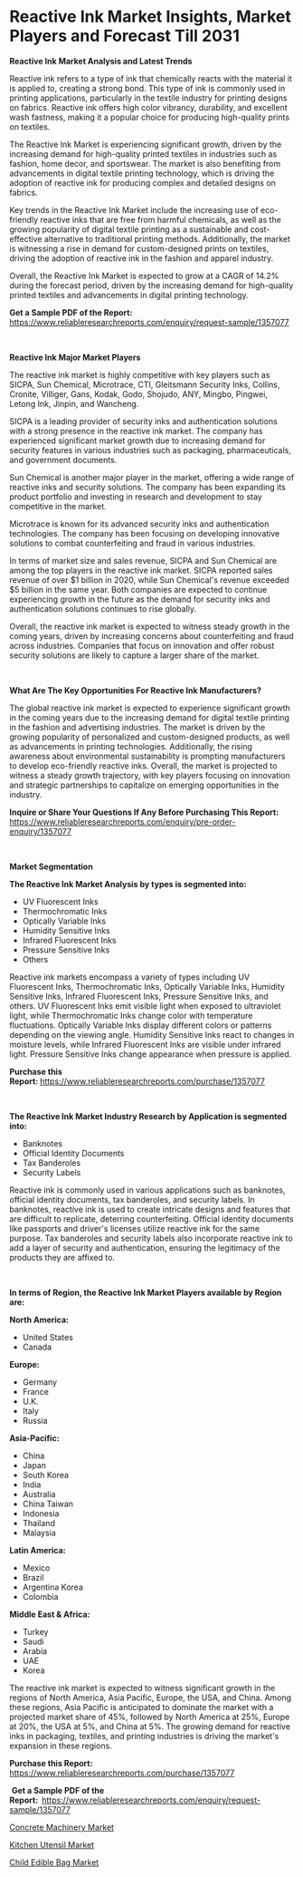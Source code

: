 <p><h1>Reactive Ink Market Insights, Market Players and Forecast Till 2031</h1></p><p><strong>Reactive Ink Market Analysis and Latest Trends</strong></p>
<p><p>Reactive ink refers to a type of ink that chemically reacts with the material it is applied to, creating a strong bond. This type of ink is commonly used in printing applications, particularly in the textile industry for printing designs on fabrics. Reactive ink offers high color vibrancy, durability, and excellent wash fastness, making it a popular choice for producing high-quality prints on textiles.</p><p>The Reactive Ink Market is experiencing significant growth, driven by the increasing demand for high-quality printed textiles in industries such as fashion, home decor, and sportswear. The market is also benefiting from advancements in digital textile printing technology, which is driving the adoption of reactive ink for producing complex and detailed designs on fabrics.</p><p>Key trends in the Reactive Ink Market include the increasing use of eco-friendly reactive inks that are free from harmful chemicals, as well as the growing popularity of digital textile printing as a sustainable and cost-effective alternative to traditional printing methods. Additionally, the market is witnessing a rise in demand for custom-designed prints on textiles, driving the adoption of reactive ink in the fashion and apparel industry.</p><p>Overall, the Reactive Ink Market is expected to grow at a CAGR of 14.2% during the forecast period, driven by the increasing demand for high-quality printed textiles and advancements in digital printing technology.</p></p>
<p><strong>Get a Sample PDF of the Report:&nbsp;</strong> <a href="https://www.reliableresearchreports.com/enquiry/request-sample/1357077">https://www.reliableresearchreports.com/enquiry/request-sample/1357077</a></p>
<p>&nbsp;</p>
<p><strong>Reactive Ink Major Market Players</strong></p>
<p><p>The reactive ink market is highly competitive with key players such as SICPA, Sun Chemical, Microtrace, CTI, Gleitsmann Security Inks, Collins, Cronite, Villiger, Gans, Kodak, Godo, Shojudo, ANY, Mingbo, Pingwei, Letong Ink, Jinpin, and Wancheng. </p><p>SICPA is a leading provider of security inks and authentication solutions with a strong presence in the reactive ink market. The company has experienced significant market growth due to increasing demand for security features in various industries such as packaging, pharmaceuticals, and government documents.</p><p>Sun Chemical is another major player in the market, offering a wide range of reactive inks and security solutions. The company has been expanding its product portfolio and investing in research and development to stay competitive in the market.</p><p>Microtrace is known for its advanced security inks and authentication technologies. The company has been focusing on developing innovative solutions to combat counterfeiting and fraud in various industries.</p><p>In terms of market size and sales revenue, SICPA and Sun Chemical are among the top players in the reactive ink market. SICPA reported sales revenue of over $1 billion in 2020, while Sun Chemical's revenue exceeded $5 billion in the same year. Both companies are expected to continue experiencing growth in the future as the demand for security inks and authentication solutions continues to rise globally.</p><p>Overall, the reactive ink market is expected to witness steady growth in the coming years, driven by increasing concerns about counterfeiting and fraud across industries. Companies that focus on innovation and offer robust security solutions are likely to capture a larger share of the market.</p></p>
<p>&nbsp;</p>
<p><strong>What Are The Key Opportunities For Reactive Ink Manufacturers?</strong></p>
<p><p>The global reactive ink market is expected to experience significant growth in the coming years due to the increasing demand for digital textile printing in the fashion and advertising industries. The market is driven by the growing popularity of personalized and custom-designed products, as well as advancements in printing technologies. Additionally, the rising awareness about environmental sustainability is prompting manufacturers to develop eco-friendly reactive inks. Overall, the market is projected to witness a steady growth trajectory, with key players focusing on innovation and strategic partnerships to capitalize on emerging opportunities in the industry.</p></p>
<p><strong>Inquire or Share Your Questions If Any Before Purchasing This Report:</strong> <a href="https://www.reliableresearchreports.com/enquiry/pre-order-enquiry/1357077">https://www.reliableresearchreports.com/enquiry/pre-order-enquiry/1357077</a></p>
<p>&nbsp;</p>
<p><strong>Market Segmentation</strong></p>
<p><strong>The Reactive Ink Market Analysis by types is segmented into:</strong></p>
<p><ul><li>UV Fluorescent Inks</li><li>Thermochromatic Inks</li><li>Optically Variable Inks</li><li>Humidity Sensitive Inks</li><li>Infrared Fluorescent Inks</li><li>Pressure Sensitive Inks</li><li>Others</li></ul></p>
<p><p>Reactive ink markets encompass a variety of types including UV Fluorescent Inks, Thermochromatic Inks, Optically Variable Inks, Humidity Sensitive Inks, Infrared Fluorescent Inks, Pressure Sensitive Inks, and others. UV Fluorescent Inks emit visible light when exposed to ultraviolet light, while Thermochromatic Inks change color with temperature fluctuations. Optically Variable Inks display different colors or patterns depending on the viewing angle. Humidity Sensitive Inks react to changes in moisture levels, while Infrared Fluorescent Inks are visible under infrared light. Pressure Sensitive Inks change appearance when pressure is applied.</p></p>
<p><strong>Purchase this Report:&nbsp;</strong><a href="https://www.reliableresearchreports.com/purchase/1357077">https://www.reliableresearchreports.com/purchase/1357077</a></p>
<p>&nbsp;</p>
<p><strong>The Reactive Ink Market Industry Research by Application is segmented into:</strong></p>
<p><ul><li>Banknotes</li><li>Official Identity Documents</li><li>Tax Banderoles</li><li>Security Labels</li></ul></p>
<p><p>Reactive ink is commonly used in various applications such as banknotes, official identity documents, tax banderoles, and security labels. In banknotes, reactive ink is used to create intricate designs and features that are difficult to replicate, deterring counterfeiting. Official identity documents like passports and driver's licenses utilize reactive ink for the same purpose. Tax banderoles and security labels also incorporate reactive ink to add a layer of security and authentication, ensuring the legitimacy of the products they are affixed to.</p></p>
<p>&nbsp;</p>
<p><strong>In terms of Region, the Reactive Ink Market Players available by Region are:</strong></p>
<p>
    <p> <strong> North America: </strong>
        <ul>
            <li>United States</li>
            <li>Canada</li>
        </ul>
        </p> 
    <p> <strong> Europe: </strong>
        <ul>
            <li>Germany</li>
            <li>France</li>
            <li>U.K.</li>
            <li>Italy</li>
            <li>Russia</li>
        </ul>
        </p> 
    <p> <strong> Asia-Pacific: </strong>
        <ul>
            <li>China</li>
            <li>Japan</li>
            <li>South Korea</li>
            <li>India</li>
            <li>Australia</li>
            <li>China Taiwan</li>
            <li>Indonesia</li>
            <li>Thailand</li>
            <li>Malaysia</li>
        </ul>
        </p> 
    <p> <strong> Latin America: </strong>
        <ul>
            <li>Mexico</li>
            <li>Brazil</li>
            <li>Argentina Korea</li>
            <li>Colombia</li>
        </ul>
        </p> 
    <p> <strong> Middle East & Africa: </strong>
        <ul>
            <li>Turkey</li>
            <li>Saudi</li>
            <li>Arabia</li>
            <li>UAE</li>
            <li>Korea</li>
        </ul>
    </p>
    </p>
<p><p>The reactive ink market is expected to witness significant growth in the regions of North America, Asia Pacific, Europe, the USA, and China. Among these regions, Asia Pacific is anticipated to dominate the market with a projected market share of 45%, followed by North America at 25%, Europe at 20%, the USA at 5%, and China at 5%. The growing demand for reactive inks in packaging, textiles, and printing industries is driving the market's expansion in these regions.</p></p>
<p><strong>Purchase this Report: </strong><a href="https://www.reliableresearchreports.com/purchase/1357077">https://www.reliableresearchreports.com/purchase/1357077</a></p>
<p>&nbsp;<strong>Get a Sample PDF of the Report:&nbsp;&nbsp;</strong><a href="https://www.reliableresearchreports.com/enquiry/request-sample/1357077">https://www.reliableresearchreports.com/enquiry/request-sample/1357077</a></p>
<p><strong></strong></p>
<p><p><a href="https://view.publitas.com/reportprime-1/concrete-machinery-market-size-market-trends-and-growth-outlook-forecasted-for-period-from-2023-to-2030/">Concrete Machinery Market</a></p><p><a href="https://view.publitas.com/reportprime-1/kitchen-utensil-market-analysis-and-market-size-global-industry-overview-market-segmentation-and-forecast-2023-to-2030/">Kitchen Utensil Market</a></p><p><a href="https://view.publitas.com/reportprime-1/child-edible-bag-market-research-report-the-key-to-successful-business-strategy-forecasted-for-period-from-2023-2030/">Child Edible Bag Market</a></p></p>